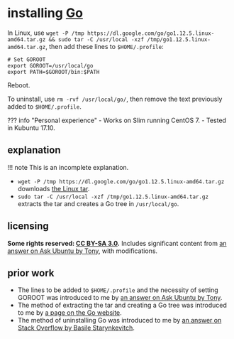 # installing [Go]
In Linux, use `wget -P /tmp https://dl.google.com/go/go1.12.5.linux-amd64.tar.gz && sudo tar -C /usr/local -xzf /tmp/go1.12.5.linux-amd64.tar.gz`, then add these lines to `$HOME/.profile`:

```
# Set GOROOT
export GOROOT=/usr/local/go
export PATH=$GOROOT/bin:$PATH
```

Reboot.

To uninstall, use `rm -rvf /usr/local/go/`, then remove the text previously added to `$HOME/.profile`.

??? info "Personal experience"
    - Works on Slim running CentOS 7.
    - Tested in Kubuntu 17.10.

## explanation

!!! note
    This is an incomplete explanation.

- `wget -P /tmp https://dl.google.com/go/go1.12.5.linux-amd64.tar.gz` downloads [the Linux tar](https://golang.org/dl/).
- `sudo tar -C /usr/local -xzf /tmp/go1.12.5.linux-amd64.tar.gz` extracts the tar and creates a Go tree in `/usr/local/go`.

## licensing
**Some rights reserved: [CC BY-SA 3.0](https://creativecommons.org/licenses/by-sa/3.0/).** Includes significant content from [an answer on Ask Ubuntu by Tony](https://askubuntu.com/questions/959932/installation-instructions-for-golang-1-9-into-ubuntu-16-04/960327#960327), with modifications.

## prior work
- The lines to be added to `$HOME/.profile` and the necessity of setting GOROOT was introduced to me by [an answer on Ask Ubuntu by Tony](https://askubuntu.com/questions/959932/installation-instructions-for-golang-1-9-into-ubuntu-16-04/960327#960327).
- The method of extracting the tar and creating a Go tree was introduced to me by [a page on the Go website](https://golang.org/doc/install).
- The method of uninstalling Go was introduced to me by [an answer on Stack Overflow by Basile Starynkevitch](https://stackoverflow.com/questions/42186003/how-to-uninstall-golang/42186042#42186042).

[Go]: https://golang.org/
